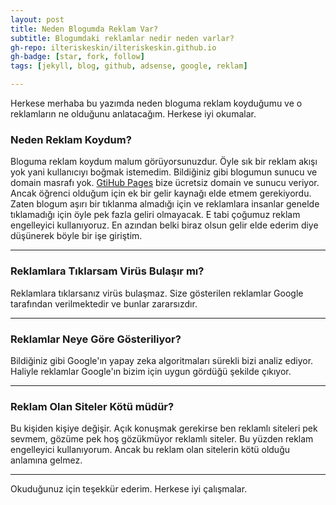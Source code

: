 ```yaml
---
layout: post
title: Neden Blogumda Reklam Var?
subtitle: Blogumdaki reklamlar nedir neden varlar?
gh-repo: ilteriskeskin/ilteriskeskin.github.io
gh-badge: [star, fork, follow]
tags: [jekyll, blog, github, adsense, google, reklam]

---
```


Herkese merhaba bu yazımda neden bloguma reklam koyduğumu ve o reklamların ne olduğunu
anlatacağım. Herkese iyi okumalar.

### Neden Reklam Koydum?

Bloguma reklam koydum malum görüyorsunuzdur. Öyle sık bir reklam akışı yok yani kullanıcıyı
boğmak istemedim. Bildiğiniz gibi blogumun sunucu ve domain masrafı yok. [GtiHub Pages](https://pages.github.com/) bize ücretsiz domain ve sunucu veriyor. Ancak öğrenci olduğum için ek bir gelir kaynağı elde etmem gerekiyordu. Zaten blogum aşırı bir tıklanma almadığı için ve reklamlara insanlar genelde tıklamadığı için öyle pek fazla geliri olmayacak. E tabi çoğumuz reklam engelleyici kullanıyoruz. En azından belki biraz olsun gelir elde ederim diye düşünerek böyle bir işe giriştim.

------------------------

### Reklamlara Tıklarsam Virüs Bulaşır mı?

Reklamlara tıklarsanız virüs bulaşmaz. Size gösterilen reklamlar Google tarafından verilmektedir ve bunlar zararsızdır.

------------------------

### Reklamlar Neye Göre Gösteriliyor?

Bildiğiniz gibi Google'ın yapay zeka algoritmaları sürekli bizi analiz ediyor. Haliyle reklamlar Google'ın bizim için uygun gördüğü şekilde çıkıyor. 

------------------------

### Reklam Olan Siteler Kötü müdür?

Bu kişiden kişiye değişir. Açık konuşmak gerekirse ben reklamlı siteleri pek sevmem, gözüme pek hoş gözükmüyor reklamlı siteler. Bu yüzden reklam engelleyici kullanıyorum. Ancak bu reklam olan sitelerin kötü olduğu anlamına gelmez.

------------------------

Okuduğunuz için teşekkür ederim. Herkese iyi çalışmalar.